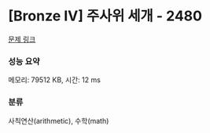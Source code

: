 # [Bronze IV] 주사위 세개 - 2480 

[문제 링크](https://www.acmicpc.net/problem/2480) 

### 성능 요약

메모리: 79512 KB, 시간: 12 ms

### 분류

사칙연산(arithmetic), 수학(math)

